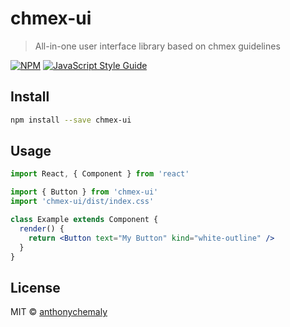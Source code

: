 # chmex-ui

> All-in-one user interface library based on chmex guidelines

[![NPM](https://img.shields.io/npm/v/chmex-ui.svg)](https://www.npmjs.com/package/chmex-ui) [![JavaScript Style Guide](https://img.shields.io/badge/code_style-standard-brightgreen.svg)](https://standardjs.com)

## Install

```bash
npm install --save chmex-ui
```

## Usage

```jsx
import React, { Component } from 'react'

import { Button } from 'chmex-ui'
import 'chmex-ui/dist/index.css'

class Example extends Component {
  render() {
    return <Button text="My Button" kind="white-outline" />
  }
}
```

## License

MIT © [anthonychemaly](https://github.com/anthonychemaly)
